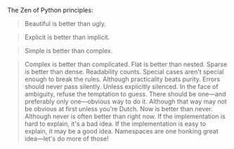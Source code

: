The Zen of Python principles:
> Beautiful is better than ugly.

> Explicit is better than implicit.

> Simple is better than complex.

> Complex is better than complicated.
> Flat is better than nested.
> Sparse is better than dense.
> Readability counts.
> Special cases aren't special enough to break the rules.
> Although practicality beats purity.
> Errors should never pass silently.
> Unless explicitly silenced.
> In the face of ambiguity, refuse the temptation to guess.
> There should be one—and preferably only one—obvious way to do it.
> Although that way may not be obvious at first unless you're Dutch.
> Now is better than never.
> Although never is often better than right now.
> If the implementation is hard to explain, it's a bad idea.
> If the implementation is easy to explain, it may be a good idea.
> Namespaces are one honking great idea—let's do more of those!
